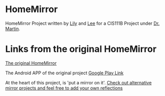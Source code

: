 # HomeMirror

HomeMirror Project written by [Lily](https://github.com/lilyheart) and [Lee](https://github.com/lgladsden2053) for a CIS111B Project under [Dr. Martin](https://github.com/kmartinphd).

Links from the original HomeMirror
===

[The original HomeMirror](https://github.com/HannahMitt/HomeMirror)

The Android APP of the original project
[Google Play Link](https://play.google.com/store/apps/details?id=com.morristaedt.mirror)


At the heart of this project, is 'put a mirror on it'. [Check out alternative mirror projects and feel free to add your own reflections](https://github.com/HannahMitt/HomeMirror/wiki/Other-mirror-projects-with-alternate-technologies)
